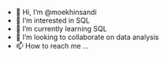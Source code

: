 - 👋 Hi, I’m @moekhinsandi
- 👀 I’m interested in SQL
- 🌱 I’m currently learning SQL
- 💞️ I’m looking to collaborate on data analysis
- 📫 How to reach me ...

<!---
moekhinsandi/moekhinsandi is a ✨ special ✨ repository because its `README.md` (this file) appears on your GitHub profile.
You can click the Preview link to take a look at your changes.
--->
